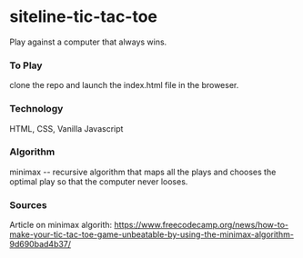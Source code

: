 # siteline-tic-tac-toe

Play against a computer that always wins.

### To Play

clone the repo and launch the index.html file in the broweser.

### Technology

HTML, CSS, Vanilla Javascript

### Algorithm

minimax -- recursive algorithm that maps all the plays and chooses the optimal play so that the computer never looses.

### Sources

Article on minimax algorith:
https://www.freecodecamp.org/news/how-to-make-your-tic-tac-toe-game-unbeatable-by-using-the-minimax-algorithm-9d690bad4b37/
